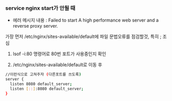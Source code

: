 ### service nginx start가 안될 때

- 에러 메시지 내용 : Failed to start A high performance web server and a reverse proxy server.

가장 먼저 /etc/nginx/sites-available/default에 파일 문법오류를 점검할것, 특히 ; 조심

1. lsof -i:80 명령어로 80번 포트가 사용중인지 확인

2. /etc/nginx/sites-available/default로 이동 후
```bash
//이런식으로 고쳐주자 (다른포트를 쓰도록)
server {
  listen 8080 default_server;
  listen [::]:8080 default_server; 
}

```
